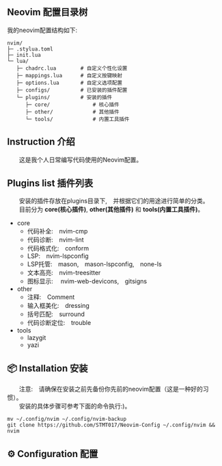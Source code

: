 ## Neovim 配置目录树
<p>   我的neovim配置结构如下:</p>

```
nvim/
├─ .stylua.toml
├─ init.lua
└─ lua/
   ├─ chadrc.lua        # 自定义个性化设置
   ├─ mappings.lua      # 自定义按键映射
   ├─ options.lua       # 自定义选项配置
   ├─ configs/          # 已安装的插件配置
   └─ plugins/          # 安装的插件
      ├─ core/              # 核心插件
      ├─ other/             # 其他插件
      └─ tools/             # 内置工具插件
```
## Instruction 介绍
&emsp;&emsp;这是我个人日常编写代码使用的Neovim配置。

## Plugins list 插件列表
&emsp;&emsp;安装的插件存放在plugins目录下,&emsp;并根据它们的用途进行简单的分类。<br>
&emsp;&emsp;目前分为 __core(核心插件)__, __other(其他插件)__ 和 __tools(内置工具插件)__。

- core
   - 代码补全:&emsp;nvim-cmp
   - 代码诊断:&emsp;nvim-lint
   - 代码格式化:&emsp;conform
   - LSP:&emsp;nvim-lspconfig
   - LSP托管:&emsp;mason,&emsp;mason-lspconfig,&emsp;none-ls
   - 文本高亮:&emsp;nvim-treesitter
   - 图标显示: &emsp;nvim-web-devicons,&emsp;gitsigns
- other
   - 注释:&emsp;Comment 
   - 输入框美化:&emsp;dressing 
   - 括号匹配:&emsp;surround
   - 代码诊断定位:&emsp;trouble
- tools
   - lazygit   
   - yazi

## 📦 Installation 安装
&emsp;&emsp;注意:&emsp;请确保在安装之前先备份你先前的neovim配置（这是一种好的习惯）。<br>
&emsp;&emsp;安装的具体步骤可参考下面的命令执行:)。

```git
mv ~/.config/nvim ~/.config/nvim-backup                                                  
git clone https://github.com/STMT017/Neovim-Config ~/.config/nvim && nvim                                                                       
```

## ⚙️ Configuration 配置
